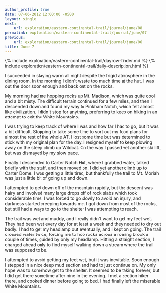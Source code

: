 ```yaml
---
author_profile: true
date: 07-06-2012 12:00:00 -0500
layout: single
next:
    url: exploration/eastern-continental-trail/journal/june/08
permalink: exploration/eastern-continental-trail/journal/june/07
previous:
    url: exploration/eastern-continental-trail/journal/june/06
title: June 7
---
```

{% include exploration/eastern-continental-trail/dayrow-finder.md %}
{% include exploration/eastern-continental-trail/daily-description.html %}

I succeeded in staying warm all night despite the frigid atmosphere in the dining room. In the morning I didn't waste too much time at the hut. I was out the door soon enough and back out on the rocks.

My morning had me hopping rocks up Mt. Madison, which was quite cool and a bit misty. The difficult terrain continued for a few miles, and then I descended down and found my way to Pinkham Notch, which felt almost like civilization. I didn't stop for anything, preferring to keep on hiking in an attempt to exit the White Mountains.

I was trying to keep track of where I was and how far I had to go, but it was a bit difficult. Stopping to take some time to sort out my food plans for almost the rest of the whole AT, I lost some time but was determined to stick with my original plan for the day. I resigned myself to keep plowing away on the steep climb up Wildcat. On the way I passed yet another ski lift, but was dismayed by my slow pace.

Finally I descended to Carter Notch Hut, where I grabbed water, talked briefly with the staff, and then moved on. I did yet another climb up to Carter Dome. I was getting a little tired, but thankfully the trail to Mt. Moriah was just a little bit of going up and down.

I attempted to get down off of the mountain rapidly, but the descent was hairy and involved many large drops off of rock slabs which took considerable time. I was forced to go slowly to avoid an injury, and darkness started creeping towards me. I got down from most of the rocks, but still had a ways to go to the shelter I was attempting to reach.

The trail was wet and muddy, and I really didn't want to get my feet wet. They had been wet every day for at least a week and they needed to dry out badly. I had to get my headlamp out eventually, and I kept on going. The trail crossed water twice, forcing me to hop rocks across a roaring brook a couple of times, guided by only my headlamp. Hitting a straight section, I charged ahead only to find myself walking down a stream where the trail was supposed to be.

I attempted to avoid getting my feet wet, but it was inevitable. Soon enough I stepped in a nice deep mud section and had to just continue on. My only hope was to somehow get to the shelter. It seemed to be taking forever, but I did get there sometime after nine in the evening. I met a section hiker there, and cooked dinner before going to bed. I had finally left the miserable White Mountains.
